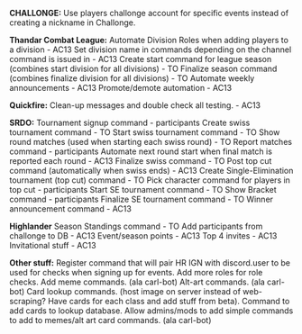 **CHALLONGE:**
Use players challonge account for specific events instead of creating a nickname in Challonge.

**Thandar Combat League:**
Automate Division Roles when adding players to a division - AC13
Set division name in commands depending on the channel command is issued in - AC13
Create start command for league season (combines start division for all divisions) - TO
Finalize season command (combines finalize division for all divisions) - TO
Automate weekly announcements - AC13
Promote/demote automation - AC13

**Quickfire:**
Clean-up messages and double check all testing. - AC13

**SRDO:**
Tournament signup command - participants
Create swiss tournament command - TO
Start swiss tournament command - TO
Show round matches (used when starting each swiss round) - TO
Report matches command - participants
Automate next round start when final match is reported each round - AC13
Finalize swiss command - TO
Post top cut command (automatically when swiss ends) - AC13
Create Single-Elimination tournament (top cut) command - TO
Pick character command for players in top cut - participants
Start SE tournament command - TO
Show Bracket command - participants
Finalize SE tournament command - TO
Winner announcement command - AC13

**Highlander**
Season Standings command - TO
Add participants from challonge to DB - AC13
Event/season points - AC13
Top 4 invites - AC13
Invitational stuff - AC13

**Other stuff:**
Register command that will pair HR IGN with discord.user to be used for checks when signing up for events.
Add more roles for role checks.
Add meme commands. (ala carl-bot)
Alt-art commands. (ala carl-bot)
Card lookup commands. (host image on server instead of web-scraping? Have cards for each class and add stuff from beta).
Command to add cards to lookup database.
Allow admins/mods to add simple commands to add to memes/alt art card commands. (ala carl-bot)